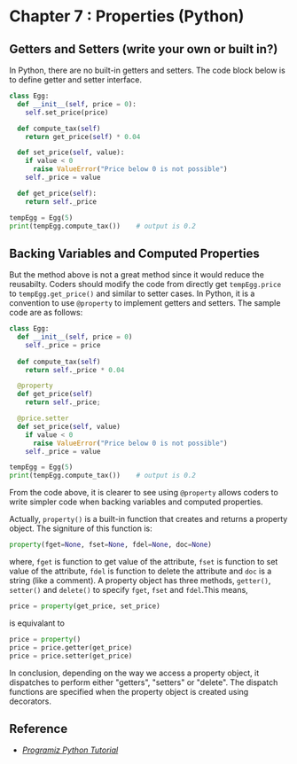 # Chapter 7 : Properties (Python)

## Getters and Setters (write your own or built in?)
In Python, there are no built-in getters and setters. The code block below is to define getter and setter interface.
```Python
class Egg:
  def __init__(self, price = 0): 
    self.set_price(price)

  def compute_tax(self)
    return get_price(self) * 0.04

  def set_price(self, value):
    if value < 0
  	  raise ValueError("Price below 0 is not possible")
  	self._price = value

  def get_price(self):
  	return self._price

tempEgg = Egg(5)
print(tempEgg.compute_tax())	# output is 0.2
```

## Backing Variables and Computed Properties
But the method above is not a great method since it would reduce the reusabilty. Coders should modify the code from directly get `tempEgg.price` to `tempEgg.get_price()` and similar to setter cases. In Python, it is a convention to use `@property` to implement getters and setters. The sample code are as follows:
```python
class Egg:
  def __init__(self, price = 0)
    self._price = price
  
  def compute_tax(self)
    return self._price * 0.04

  @property
  def get_price(self)
    return self._price;

  @price.setter
  def set_price(self, value)
    if value < 0
  	  raise ValueError("Price below 0 is not possible")
  	self._price = value

tempEgg = Egg(5)
print(tempEgg.compute_tax())	# output is 0.2
```
From the code above, it is clearer to see using `@property` allows coders to write simpler code when backing variables and computed properties.

Actually, `property()` is a built-in function that creates and returns a property object. The signiture of this function is:
```python
property(fget=None, fset=None, fdel=None, doc=None)
```
where, `fget` is function to get value of the attribute, `fset` is function to set value of the attribute, `fdel` is function to delete the attribute and `doc` is a string (like a comment). 
A property object has three methods, `getter()`, `setter()` and `delete()` to specify `fget`, `fset` and `fdel`.This means,
```python
price = property(get_price, set_price)
```
is equivalant to
```python
price = property()
price = price.getter(get_price)
price = price.setter(get_price)
```
In conclusion, depending on the way we access a property object, it dispatches to perform either "getters", "setters" or "delete". The dispatch functions are specified when the property object is created using decorators.

## Reference
- [_Programiz Python Tutorial_](https://www.programiz.com/python-programming/property)